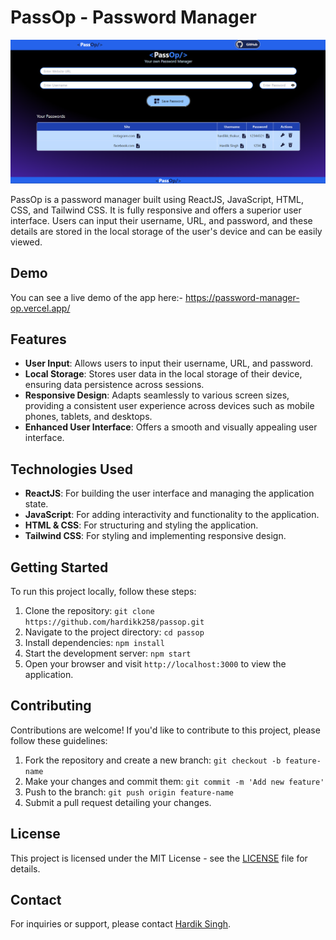 # PassOp - Password Manager

![PassOp Screenshot](https://github.com/hardikk258/Password-Manager/blob/main/public/icons/passop.png)

PassOp is a password manager built using ReactJS, JavaScript, HTML, CSS, and Tailwind CSS. It is fully responsive and offers a superior user interface. Users can input their username, URL, and password, and these details are stored in the local storage of the user's device and can be easily viewed.

## Demo

You can see a live demo of the app here:- https://password-manager-op.vercel.app/

## Features

- **User Input**: Allows users to input their username, URL, and password.
- **Local Storage**: Stores user data in the local storage of their device, ensuring data persistence across sessions.
- **Responsive Design**: Adapts seamlessly to various screen sizes, providing a consistent user experience across devices such as mobile phones, tablets, and desktops.
- **Enhanced User Interface**: Offers a smooth and visually appealing user interface.

## Technologies Used

- **ReactJS**: For building the user interface and managing the application state.
- **JavaScript**: For adding interactivity and functionality to the application.
- **HTML & CSS**: For structuring and styling the application.
- **Tailwind CSS**: For styling and implementing responsive design.

## Getting Started

To run this project locally, follow these steps:

1. Clone the repository: `git clone https://github.com/hardikk258/passop.git`
2. Navigate to the project directory: `cd passop`
3. Install dependencies: `npm install`
4. Start the development server: `npm start`
5. Open your browser and visit `http://localhost:3000` to view the application.

## Contributing

Contributions are welcome! If you'd like to contribute to this project, please follow these guidelines:

1. Fork the repository and create a new branch: `git checkout -b feature-name`
2. Make your changes and commit them: `git commit -m 'Add new feature'`
3. Push to the branch: `git push origin feature-name`
4. Submit a pull request detailing your changes.

## License

This project is licensed under the MIT License - see the [LICENSE](LICENSE) file for details.

## Contact

For inquiries or support, please contact [Hardik Singh](mailto:hardiksingh241@gmail.com).
